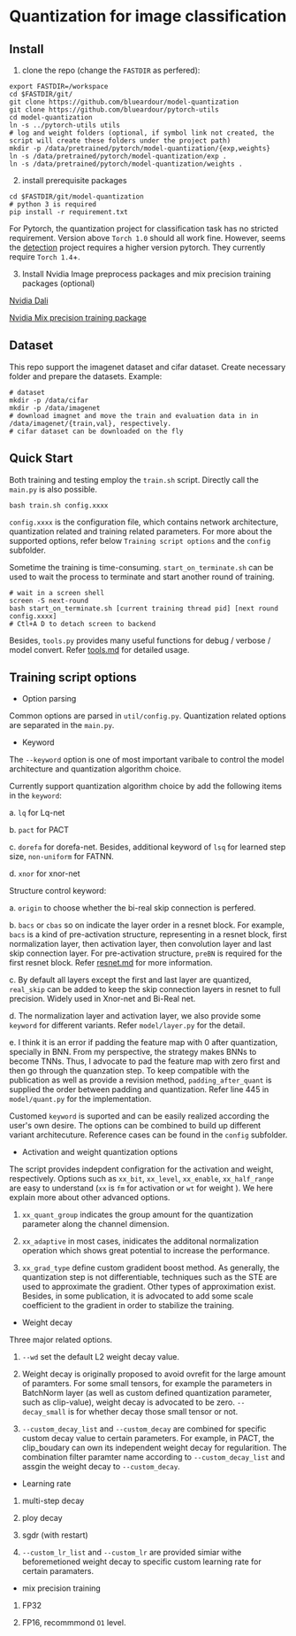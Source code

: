 # Quantization for image classification

## Install

1. clone the repo (change the `FASTDIR` as perfered):
```
export FASTDIR=/workspace
cd $FASTDIR/git/
git clone https://github.com/blueardour/model-quantization
git clone https://github.com/blueardour/pytorch-utils
cd model-quantization
ln -s ../pytorch-utils utils
# log and weight folders (optional, if symbol link not created, the script will create these folders under the project path)
mkdir -p /data/pretrained/pytorch/model-quantization/{exp,weights}
ln -s /data/pretrained/pytorch/model-quantization/exp .
ln -s /data/pretrained/pytorch/model-quantization/weights .
```

2. install prerequisite packages
```
cd $FASTDIR/git/model-quantization
# python 3 is required
pip install -r requirement.txt
```
For Pytorch, the quantization project for classification task has no stricted requirement. Version above `Torch 1.0` should all work fine. However, seems the [detection](./detection.md) project requires a higher version pytorch. They currently require `Torch 1.4`+.

3. Install Nvidia Image preprocess packages and mix precision training packages (optional)

[Nvidia Dali](https://github.com/NVIDIA/DALI) 

[Nvidia Mix precision training package](https://github.com/NVIDIA/apex)

## Dataset

This repo support the imagenet dataset and cifar dataset. 
Create necessary folder and prepare the datasets. Example:

```
# dataset
mkdir -p /data/cifar
mkdir -p /data/imagenet
# download imagnet and move the train and evaluation data in in /data/imagenet/{train,val}, respectively.
# cifar dataset can be downloaded on the fly
```

## Quick Start

Both training and testing employ the `train.sh` script. Directly call the `main.py` is also possible.

```
bash train.sh config.xxxx
```

`config.xxxx` is the configuration file, which contains network architecture, quantization related and training related parameters. For more about the supported options, refer below `Training script options` and the `config` subfolder.

Sometime the training is time-consuming. `start_on_terminate.sh` can be used to wait the process to terminate and start another round of training.

```
# wait in a screen shell
screen -S next-round
bash start_on_terminate.sh [current training thread pid] [next round config.xxxx]
# Ctl+A D to detach screen to backend
```

Besides, `tools.py` provides many useful functions for debug / verbose / model convert. Refer [tools.md](./doc/tools.md) for detailed usage.


## Training script options

- Option parsing

Common options are parsed in `util/config.py`. Quantization related options are separated in the `main.py`.

- Keyword

The `--keyword` option is one of most important varibale to control the model architecture and quantization algorithm choice.

Currently support quantization algorithm choice by add the following items in the `keyword`:

a. `lq` for Lq-net

b. `pact` for PACT

c. `dorefa` for dorefa-net. Besides, additional keyword of `lsq` for learned step size, `non-uniform` for FATNN.

d. `xnor` for xnor-net

Structure control keyword:

a. `origin` to choose whether the bi-real skip connection is perfered.

b. `bacs` or `cbas` so on indicate the layer order in a resnet block. For example, `bacs` is a kind of pre-activation structure, representing in a resnet block, first normalization layer, then activation layer, then convolution layer and last skip connection layer. For pre-activation structure, `preBN` is required for the first resnet block.  Refer [resnet.md](./resnet.md) for more information.

c. By default all layers except the first and last layer are quantized, `real_skip` can be added to keep the skip connection layers in resnet to full precision. Widely used in Xnor-net and Bi-Real net.

d. The normalization layer and activation layer, we also provide some `keyword` for different variants. Refer `model/layer.py` for the detail. 

e. I think it is an error if padding the feature map with 0 after quantization, specially in BNN. From my perspective, the strategy makes BNNs to become TNNs. Thus, I advocate to pad the feature map with zero first and then go through the quanzation step. To keep compatible with the publication as well as provide a revision method, `padding_after_quant` is supplied the order between padding and quantization. Refer line 445 in `model/quant.py` for the implementation.

Customed `keyword` is suported and can be easily realized according the user's own desire. The options can be combined to build up different variant architecuture. Reference cases can be found in the `config` subfolder.

- Activation and weight quantization options

The script provides indepdent configration for the activation and weight, respectively. Options such as `xx_bit`, `xx_level`, `xx_enable`, `xx_half_range` are easy to understand (`xx` is `fm` for activation or `wt` for weight ). We here explain more about other advanced options. 

1. `xx_quant_group` indicates the group amount for the quantization parameter along the channel dimension.

2. `xx_adaptive` in most cases, inidicates the additonal normalization operation which shows great potential to increase the performance.

3. `xx_grad_type` define custom gradident boost method. As generally, the quantization step is not differentiable, techniques such as the STE are used to approximate the gradient. Other types of approximation exist. Besides, in some publication, it is advocated to add some scale coefficient to the gradient in order to stabilize the training.

- Weight decay

Three major related options.

1. `--wd` set the default L2 weight decay value.

2. Weight decay is originally proposed to avoid ovrefit for the large amount of paramters. For some small tensors, for example the parameters in BatchNorm layer (as well as custom defined quantization parameter, such as clip-value), weight decay is advocated to be zero. `--decay_small` is for whether decay those small tensor or not.

3. `--custom_decay_list` and `--custom_decay` are combined for specific custom decay value to certain parameters. For example, in PACT, the clip_boudary can own its independent weight decay for regularition. The combination filter paramter name according to `--custom_decay_list` and assgin the weight decay to `--custom_decay`.


- Learning rate

1. multi-step decay

2. ploy decay

3. sgdr (with restart)

4. `--custom_lr_list` and `--custom_lr` are provided simiar withe beforemetioned weight decay to specific custom learning rate for certain paramaters.

- mix precision training

1. FP32

2. FP16, recommmond `O1` level.
